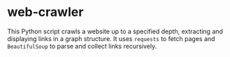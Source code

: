 # web-crawler

This Python script crawls a website up to a specified depth, extracting and displaying links in a graph structure. It uses `requests` to fetch pages and `BeautifulSoup` to parse and collect links recursively.